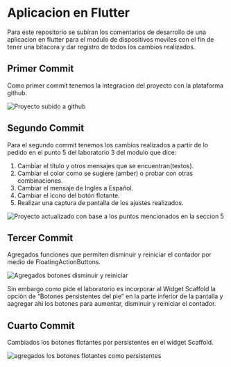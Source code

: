 # Aplicacion en Flutter

Para este repositorio se subiran los comentarios de desarrollo de una aplicacion en flutter para el modulo de dispositivos moviles con el fin de tener una bitacora y dar registro de todos los cambios realizados.

## Primer Commit

Como primer commit tenemos la integracion del proyecto con la plataforma github.

![Proyecto subido a github](https://github.com/user-attachments/assets/2c0fa21a-1f97-492d-8f63-26b1a2cdc3d3)

## Segundo Commit

Para el segundo commit tenemos los cambios realizados a partir de lo pedido en el punto 5 del laboratorio 3 del modulo que dice:
  1. Cambiar el título y otros mensajes que se encuentran(textos).
  2. Cambiar el color como se sugiere (amber) o probar con otras combinaciones.
  3. Cambiar el mensaje de Ingles a Español.
  4. Cambiar el icono del botón flotante.
  5. Realizar una captura de pantalla de los ajustes realizados.

![Proyecto actualizado con base a los puntos mencionados en la seccion 5](https://github.com/user-attachments/assets/aeb0abd6-1350-4e25-8193-3b8cac8e50be)

## Tercer Commit

Agregados funciones que permiten disminuir y reiniciar el contador por medio de FloatingActionButtons.

![Agregados botones disminuir y reiniciar](https://github.com/user-attachments/assets/c29580cc-7c45-473b-b0af-53678f163078)

Sin embargo como pide el laboratorio es incorporar al Widget Scaffold la opción de “Botones persistentes del pie”
en la parte inferior de la pantalla y aagregar ahi los botones para aumentar, disminuir y reiniciar el contador.

## Cuarto Commit

Cambiados los botones flotantes por persistentes en el widget Scaffold.

![agregados los botones flotantes como persistentes ](https://github.com/user-attachments/assets/2b37c59a-27dc-42a0-9163-0846c253e102)

